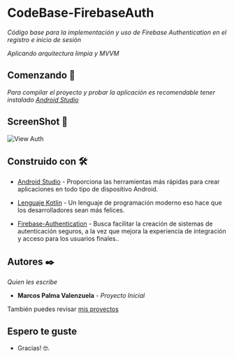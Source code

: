 # CodeBase-FirebaseAuth

_Código base para la implementación y uso de Firebase Authentication en el registro e inicio de sesión_

_Aplicando arquitectura limpia y MVVM_

## Comenzando 🚀

_Para compilar el proyecto y probar la aplicación es recomendable tener instalado [Android Studio](https://developer.android.com/)_

## ScreenShot 📲

![View Auth](https://github.com/MALPV/CodeBase-FbAuth/blob/main/screenshots/Screenshot_auth.png)

## Construido con 🛠️

* [Android Studio](https://developer.android.com/) - Proporciona las herramientas más rápidas
para crear aplicaciones en todo tipo de dispositivo Android.

* [Lenguaje Kotlin](https://kotlinlang.org/) - Un lenguaje de programación moderno
eso hace que los desarrolladores sean más felices.

* [Firebase-Authentication](https://firebase.google.com/products/auth?hl=es) - Busca facilitar la creación de sistemas de autenticación seguros, a la vez que mejora la experiencia de integración y acceso para los usuarios finales..

## Autores ✒️

_Quien les escribe_

* **Marcos Palma Valenzuela** - *Proyecto Inicial* 

También puedes revisar [mis proyectos](https://github.com/MALPV)

## Espero te guste
* Gracias! 🤓.

